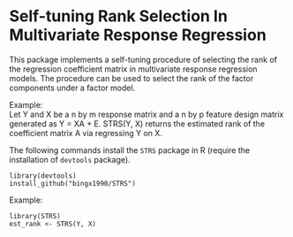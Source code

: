 # Self-tuning Rank Selection In Multivariate Response Regression

This package implements a self-tuning procedure of selecting the rank of the regression coefficient matrix in multivariate response regression models. The procedure can be used to select the rank of the factor components under a factor model. 

Example:  
 	Let Y and X be a n by m response matrix and a n by p feature design matrix generated as Y = XA + E. 
  STRS(Y, X) returns the estimated rank of the coefficient matrix A via regressing Y on X.
     
The following commands install the `STRS` package in R (require the installation of `devtools` package).
  ```
  library(devtools)
  install_github("bingx1990/STRS")
  ```
Example:
  ```
  library(STRS)
  est_rank <- STRS(Y, X)
  ```


